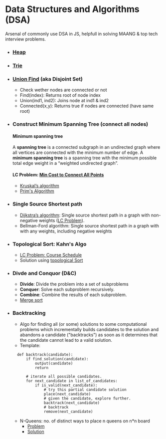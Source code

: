 # Data Structures and Algorithms (DSA)
Arsenal of commonly use DSA in JS, helpfull in solving MAANG & top tech interview problems.

- ### [Heap](https://github.com/akshaykhanna/DSA/blob/main/Heap.js)
- ### [Trie](https://github.com/akshaykhanna/DSA/blob/main/Trie.js)
- ### [Union Find](https://github.com/akshaykhanna/DSA/blob/main/UnionFind.js) (aka Disjoint Set)
  -  Check wether nodes are connected or not
  -  Find(index): Returns root of node index
  -  Union(ind1, ind2): Joins node at ind1 & ind2
  -  Connected(x,y): Returns true if nodes are connected (have same root)   
- ### Construct Minimum Spanning Tree (connect all nodes)
  #### Minimum spanning tree
  A **spanning tree** is a connected subgraph in an undirected graph where all vertices are connected with the minimum number of edge.
  A **minimum spanning tree** is a spanning tree with the minimum possible total edge weight in a “weighted undirected graph”.
  #### LC Problem: [Min Cost to Connect All Points](https://leetcode.com/problems/min-cost-to-connect-all-points/)
  - [Kruskal’s algorithm](https://github.com/akshaykhanna/DSA/blob/main/KruskalAlgo.js)
  - [Prim's Algorithm](https://github.com/akshaykhanna/DSA/blob/main/PrimAlgo.js)
- ### Single Source Shortest path
  - [Dijkstra’s algorithm](https://github.com/akshaykhanna/DSA/blob/main/DijkstraAlgo.js): Single source shortest path in a graph with non-negative weights ([LC Problem](https://leetcode.com/problems/network-delay-time/)).
  - Bellman-Ford algorithm: Single source shortest path in a graph with with any weights, including negative weights
- ### Topological Sort: Kahn's Algo
  - [LC Problem: Course Schedule](https://leetcode.com/problems/course-schedule-ii/)
  - Solution using [topological Sort](https://github.com/akshaykhanna/DSA/blob/main/TopologicalSort.js)
- ### Divde and Conquor (D&C)
  - **Divide**: Divide the problem into a set of subproblems
  - **Conquer**: Solve each subproblem recursively.
  - **Combine**: Combine the results of each subproblem.
  - [Merge sort](https://github.com/akshaykhanna/DSA/blob/main/MergeSort.js)
- ### Backtracking
  - Algo for finding all (or some) solutions to some computational problems which incrementally builds candidates to the solution and abandons a candidate ("backtracks") as soon as it determines that the candidate cannot lead to a valid solution.
  - Template: 
  ```
    def backtrack(candidate):
        if find_solution(candidate):
            output(candidate)
            return

        # iterate all possible candidates.
        for next_candidate in list_of_candidates:
            if is_valid(next_candidate):
                # try this partial candidate solution
                place(next_candidate)
                # given the candidate, explore further.
                backtrack(next_candidate)
                # backtrack
                remove(next_candidate)
   ```
  - N-Queens: no. of distinct ways to place n queens on n*n board
    - [Problem](https://leetcode.com/problems/n-queens-ii/)
    - [Solution](https://github.com/akshaykhanna/DSA/blob/main/Backtracking_N-Queens.js) 


